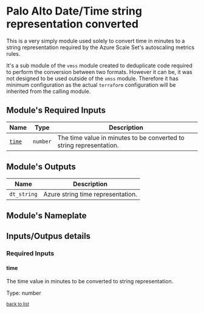 <!-- BEGIN_TF_DOCS -->
# Palo Alto Date/Time string representation converted

This is a very simply module used solely to convert time in minutes to a string representation required by the
Azure Scale Set's autoscaling metrics rules.

It's a sub module of the `vmss` module created to deduplicate code required to perform the conversion between
two formats. However it can be, it was not designed to be used outside of the `vmss` module. Therefore it has minimum
configuration as the actual `terraform` configuration will be inherited from the calling module.

## Module's Required Inputs

Name | Type | Description
--- | --- | ---
[`time`](#time) | `number` | The time value in minutes to be converted to string representation.




## Module's Outputs

Name |  Description
--- | ---
`dt_string` | Azure string time representation.

## Module's Nameplate









## Inputs/Outpus details

### Required Inputs


#### time

The time value in minutes to be converted to string representation.

Type: number

<sup>[back to list](#modules-required-inputs)</sup>



<!-- END_TF_DOCS -->